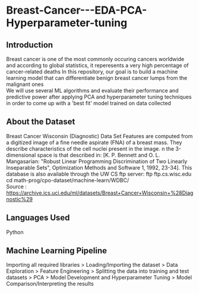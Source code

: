 # Breast-Cancer---EDA-PCA-Hyperparameter-tuning
## Introduction
Breast cancer is one of the most commonly occuring cancers worldwide and according to global statistics, it reperesents a very high percentage of cancer-related deaths
In this repository, our goal is to build a machine learning model that can differentiate benign breast cancer lumps from the malignant ones
<br />
We will use several ML algorithms and evaluate their performance and predictive power after applying PCA and hyperparameter tuning techniques in order to come up with a 'best fit' model trained on data collected 
<br />
## About the Dataset
Breast Cancer Wisconsin (Diagnostic) Data Set 
Features are computed from a digitized image of a fine needle aspirate (FNA) of a breast mass. They describe characteristics of the cell nuclei present in the image. n the 3-dimensional space is that described in: [K. P. Bennett and O. L. Mangasarian: "Robust Linear Programming Discrimination of Two Linearly Inseparable Sets", Optimization Methods and Software 1, 1992, 23-34].
This database is also available through the UW CS ftp server: ftp ftp.cs.wisc.edu cd math-prog/cpo-dataset/machine-learn/WDBC/
<br />
Source : https://archive.ics.uci.edu/ml/datasets/Breast+Cancer+Wisconsin+%28Diagnostic%29
<br />
## Languages Used
Python
<br />
## Machine Learning Pipeline
Importing all required libraries > Loading/Importing the dataset > Data Exploration > Feature Engineering > Splitting the data into training and test datasets > PCA > Model Development and Hyperparameter Tuning > Model Comparison/Interpreting the results
